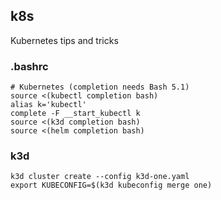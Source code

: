 ## k8s

Kubernetes tips and tricks

### .bashrc

```
# Kubernetes (completion needs Bash 5.1)
source <(kubectl completion bash)
alias k='kubectl'
complete -F __start_kubectl k
source <(k3d completion bash)
source <(helm completion bash)
```

### k3d

```
k3d cluster create --config k3d-one.yaml
export KUBECONFIG=$(k3d kubeconfig merge one)
```
